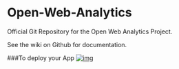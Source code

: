 # Open-Web-Analytics

Official Git Repository for the Open Web Analytics Project.


See the wiki on Github for documentation.

###To deploy your App
[![img](https://s3-ap-southeast-1.amazonaws.com/megampub/images/vertice/DEPLOY-TO-MEGAM-VERTICE2.png)](https://www.megam.io)
